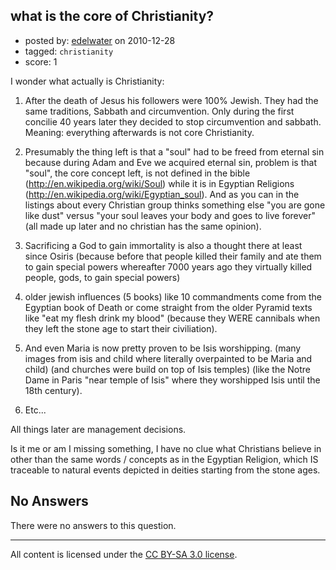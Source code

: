 ## what is the core of Christianity?

- posted by: [edelwater](https://stackexchange.com/users/-1/562-edelwater) on 2010-12-28
- tagged: `christianity`
- score: 1

I wonder what actually is Christianity:

1) After the death of Jesus his followers were 100% Jewish. They had the same traditions, Sabbath and circumvention. Only during the first concilie 40 years later they decided to stop circumvention and sabbath. Meaning: everything afterwards is not core Christianity.

2) Presumably the thing left is that a "soul" had to be freed from eternal sin because during Adam and Eve we acquired eternal sin, problem is that "soul", the core concept left, is not defined in the bible (http://en.wikipedia.org/wiki/Soul) while it is in Egyptian Religions (http://en.wikipedia.org/wiki/Egyptian_soul). And as you can in the listings about every Christian group thinks something else "you are gone like dust" versus "your soul leaves your body and goes to live forever" (all made up later and no christian has the same opinion).

3) Sacrificing a God to gain immortality is also a thought there at least since Osiris (because before that people killed their family and ate them to gain special powers whereafter 7000 years ago they virtually killed people, gods, to gain special powers)

4) older jewish influences (5 books) like 10 commandments come from the Egyptian book of Death or come straight from the older Pyramid texts like "eat my flesh drink my blood" (because they WERE cannibals when they left the stone age to start their civiliation).

5) And even Maria is now pretty proven to be Isis worshipping. (many images from isis and child where literally overpainted to be Maria and child) (and churches were build on top of Isis temples) (like the Notre Dame in Paris "near temple of Isis" where they worshipped Isis until the 18th century).

6) Etc...

All things later are management decisions. 

Is it me or am I missing something, I have no clue what Christians believe in other than the same words / concepts as in the Egyptian Religion, which IS traceable to natural events depicted in deities starting from the stone ages.













## No Answers

There were no answers to this question.


---

All content is licensed under the [CC BY-SA 3.0 license](https://creativecommons.org/licenses/by-sa/3.0/).
